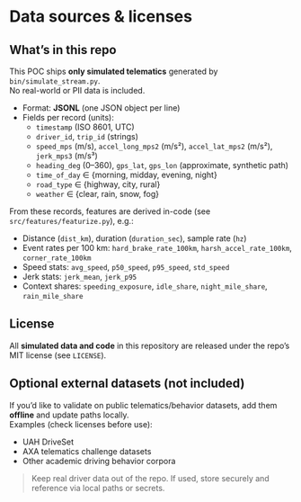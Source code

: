 # Data sources & licenses

## What’s in this repo
This POC ships **only simulated telematics** generated by `bin/simulate_stream.py`.  
No real-world or PII data is included.

- Format: **JSONL** (one JSON object per line)
- Fields per record (units):
  - `timestamp` (ISO 8601, UTC)
  - `driver_id`, `trip_id` (strings)
  - `speed_mps` (m/s), `accel_long_mps2` (m/s²), `accel_lat_mps2` (m/s²), `jerk_mps3` (m/s³)
  - `heading_deg` (0–360), `gps_lat`, `gps_lon` (approximate, synthetic path)
  - `time_of_day` ∈ {morning, midday, evening, night}
  - `road_type` ∈ {highway, city, rural}
  - `weather` ∈ {clear, rain, snow, fog}

From these records, features are derived in-code (see `src/features/featurize.py`), e.g.:
- Distance (`dist_km`), duration (`duration_sec`), sample rate (`hz`)
- Event rates per 100 km: `hard_brake_rate_100km`, `harsh_accel_rate_100km`, `corner_rate_100km`
- Speed stats: `avg_speed`, `p50_speed`, `p95_speed`, `std_speed`
- Jerk stats: `jerk_mean`, `jerk_p95`
- Context shares: `speeding_exposure`, `idle_share`, `night_mile_share`, `rain_mile_share`

## License
All **simulated data and code** in this repository are released under the repo’s MIT license (see `LICENSE`).

## Optional external datasets (not included)
If you’d like to validate on public telematics/behavior datasets, add them **offline** and update paths locally.  
Examples (check licenses before use):
- UAH DriveSet
- AXA telematics challenge datasets
- Other academic driving behavior corpora

> Keep real driver data out of the repo. If used, store securely and reference via local paths or secrets.
